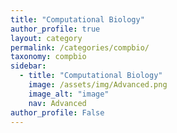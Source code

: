 ```yaml
---
title: "Computational Biology"
author_profile: true
layout: category
permalink: /categories/compbio/
taxonomy: compbio
sidebar:
  - title: "Computational Biology"
    image: /assets/img/Advanced.png
    image_alt: "image"
    nav: Advanced
author_profile: False
---
```

